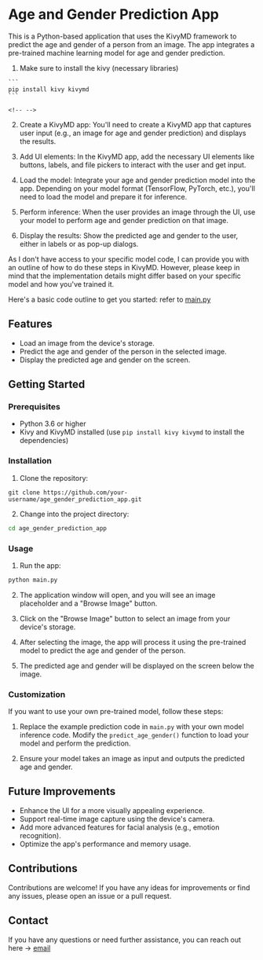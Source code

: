 # Age and Gender Prediction App

This is a Python-based application that uses the KivyMD framework to predict the age and gender of a person from an image. The app integrates a pre-trained machine learning model for age and gender prediction.

1.   Make sure to install the kivy (necessary libraries)

    ```         
    pip install kivy kivymd
    ```

```{=html}
<!-- -->
```
2.  Create a KivyMD app: You'll need to create a KivyMD app that captures user input (e.g., an image for age and gender prediction) and displays the results.

3.  Add UI elements: In the KivyMD app, add the necessary UI elements like buttons, labels, and file pickers to interact with the user and get input.

4.  Load the model: Integrate your age and gender prediction model into the app. Depending on your model format (TensorFlow, PyTorch, etc.), you'll need to load the model and prepare it for inference.

5.  Perform inference: When the user provides an image through the UI, use your model to perform age and gender prediction on that image.

6.  Display the results: Show the predicted age and gender to the user, either in labels or as pop-up dialogs.

As I don't have access to your specific model code, I can provide you with an outline of how to do these steps in KivyMD. However, please keep in mind that the implementation details might differ based on your specific model and how you've trained it.

Here's a basic code outline to get you started: refer to [main.py](https://github.com/Mfundo-debug/age_gender_app/blob/main/main.py)

## Features

-   Load an image from the device's storage.
-   Predict the age and gender of the person in the selected image.
-   Display the predicted age and gender on the screen.

## Getting Started

### Prerequisites

-   Python 3.6 or higher
-   Kivy and KivyMD installed (use `pip install kivy kivymd` to install the dependencies)

### Installation

1.  Clone the repository:

``` git
git clone https://github.com/your-username/age_gender_prediction_app.git
```

2.  Change into the project directory:

``` bash
cd age_gender_prediction_app
```

### Usage

1.  Run the app:

``` bash
python main.py
```

2.  The application window will open, and you will see an image placeholder and a "Browse Image" button.

3.  Click on the "Browse Image" button to select an image from your device's storage.

4.  After selecting the image, the app will process it using the pre-trained model to predict the age and gender of the person.

5.  The predicted age and gender will be displayed on the screen below the image.

### Customization

If you want to use your own pre-trained model, follow these steps:

1.  Replace the example prediction code in `main.py` with your own model inference code. Modify the `predict_age_gender()` function to load your model and perform the prediction.

2.  Ensure your model takes an image as input and outputs the predicted age and gender.

## Future Improvements

-   Enhance the UI for a more visually appealing experience.
-   Support real-time image capture using the device's camera.
-   Add more advanced features for facial analysis (e.g., emotion recognition).
-   Optimize the app's performance and memory usage.

## Contributions

Contributions are welcome! If you have any ideas for improvements or find any issues, please open an issue or a pull request.

## Contact

If you have any questions or need further assistance, you can reach out here -\> [email](diditmfundo@gmailcom)